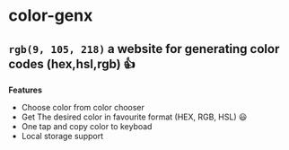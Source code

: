 # color-genx
## `rgb(9, 105, 218)` a website for generating color codes (hex,hsl,rgb) :+1:


**Features**
+ Choose color from color chooser
+ Get The desired color in favourite format (HEX, RGB, HSL) 😃
+ One tap and copy color to keyboad
+ Local storage support
  
